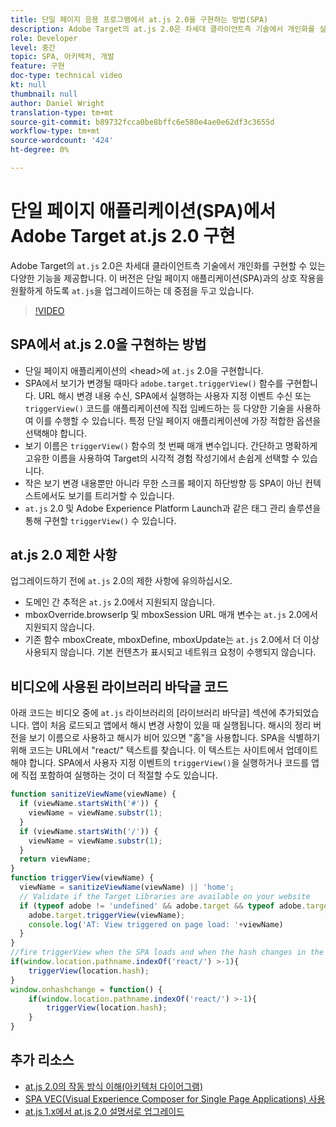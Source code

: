 ```yaml
---
title: 단일 페이지 응용 프로그램에서 at.js 2.0을 구현하는 방법(SPA)
description: Adobe Target의 at.js 2.0은 차세대 클라이언트측 기술에서 개인화를 실행할 수 있는 다양한 기능을 제공합니다. 다음 단계에 따라 단일 페이지 애플리케이션(SPA)에서 at.js 2.0을 구현합니다.
role: Developer
level: 중간
topic: SPA, 아키텍처, 개발
feature: 구현
doc-type: technical video
kt: null
thumbnail: null
author: Daniel Wright
translation-type: tm+mt
source-git-commit: b89732fcca0be8bffc6e580e4ae0e62df3c3655d
workflow-type: tm+mt
source-wordcount: '424'
ht-degree: 0%

---
```



# 단일 페이지 애플리케이션(SPA)에서 Adobe Target at.js 2.0 구현

Adobe Target의 `at.js` 2.0은 차세대 클라이언트측 기술에서 개인화를 구현할 수 있는 다양한 기능을 제공합니다. 이 버전은 단일 페이지 애플리케이션(SPA)과의 상호 작용을 원활하게 하도록 `at.js`을 업그레이드하는 데 중점을 두고 있습니다.

>[!VIDEO](https://video.tv.adobe.com/v/26248?quality=12)

## SPA에서 at.js 2.0을 구현하는 방법

* 단일 페이지 애플리케이션의 &lt;head>에 `at.js` 2.0을 구현합니다.
* SPA에서 보기가 변경될 때마다 `adobe.target.triggerView()` 함수를 구현합니다. URL 해시 변경 내용 수신, SPA에서 실행하는 사용자 지정 이벤트 수신 또는 `triggerView()` 코드를 애플리케이션에 직접 임베드하는 등 다양한 기술을 사용하여 이를 수행할 수 있습니다. 특정 단일 페이지 애플리케이션에 가장 적합한 옵션을 선택해야 합니다.
* 보기 이름은 `triggerView()` 함수의 첫 번째 매개 변수입니다. 간단하고 명확하게 고유한 이름을 사용하여 Target의 시각적 경험 작성기에서 손쉽게 선택할 수 있습니다.
* 작은 보기 변경 내용뿐만 아니라 무한 스크롤 페이지 하단방향 등 SPA이 아닌 컨텍스트에서도 보기를 트리거할 수 있습니다.
* `at.js` 2.0 및 Adobe Experience Platform Launch과 같은 태그 관리 솔루션을 통해 구현할  `triggerView()` 수 있습니다.

## at.js 2.0 제한 사항

업그레이드하기 전에 `at.js` 2.0의 제한 사항에 유의하십시오.

* 도메인 간 추적은 `at.js` 2.0에서 지원되지 않습니다.
* mboxOverride.browserIp 및 mboxSession URL 매개 변수는 `at.js` 2.0에서 지원되지 않습니다.
* 기존 함수 mboxCreate, mboxDefine, mboxUpdate는 `at.js` 2.0에서 더 이상 사용되지 않습니다. 기본 컨텐츠가 표시되고 네트워크 요청이 수행되지 않습니다.

## 비디오에 사용된 라이브러리 바닥글 코드

아래 코드는 비디오 중에 `at.js` 라이브러리의 [라이브러리 바닥글] 섹션에 추가되었습니다. 앱이 처음 로드되고 앱에서 해시 변경 사항이 있을 때 실행됩니다. 해시의 정리 버전을 보기 이름으로 사용하고 해시가 비어 있으면 &quot;홈&quot;을 사용합니다. SPA을 식별하기 위해 코드는 URL에서 &quot;react/&quot; 텍스트를 찾습니다. 이 텍스트는 사이트에서 업데이트해야 합니다. SPA에서 사용자 지정 이벤트의 `triggerView()`을 실행하거나 코드를 앱에 직접 포함하여 실행하는 것이 더 적절할 수도 있습니다.

```javascript
function sanitizeViewName(viewName) {
  if (viewName.startsWith('#')) {
    viewName = viewName.substr(1);
  }
  if (viewName.startsWith('/')) {
    viewName = viewName.substr(1);
  }
  return viewName;
}
function triggerView(viewName) {
  viewName = sanitizeViewName(viewName) || 'home';
  // Validate if the Target Libraries are available on your website
  if (typeof adobe != 'undefined' && adobe.target && typeof adobe.target.triggerView === 'function') {
    adobe.target.triggerView(viewName);
    console.log('AT: View triggered on page load: '+viewName)
  }
}
//fire triggerView when the SPA loads and when the hash changes in the SPA
if(window.location.pathname.indexOf('react/') >-1){
    triggerView(location.hash);
}
window.onhashchange = function() {
    if(window.location.pathname.indexOf('react/') >-1){
        triggerView(location.hash);
    }
}
```

## 추가 리소스

* [at.js 2.0의 작동 방식 이해(아키텍처 다이어그램)](understanding-how-atjs-20-works.md)
* [SPA VEC(Visual Experience Composer for Single Page Applications) 사용](../experiences/use-the-visual-experience-composer-for-single-page-applications.md)
* [at.js 1.x에서 at.js 2.0 설명서로 업그레이드](https://docs.adobe.com/content/help/en/target/using/implement-target/client-side/upgrading-from-atjs-1x-to-atjs-20.html)